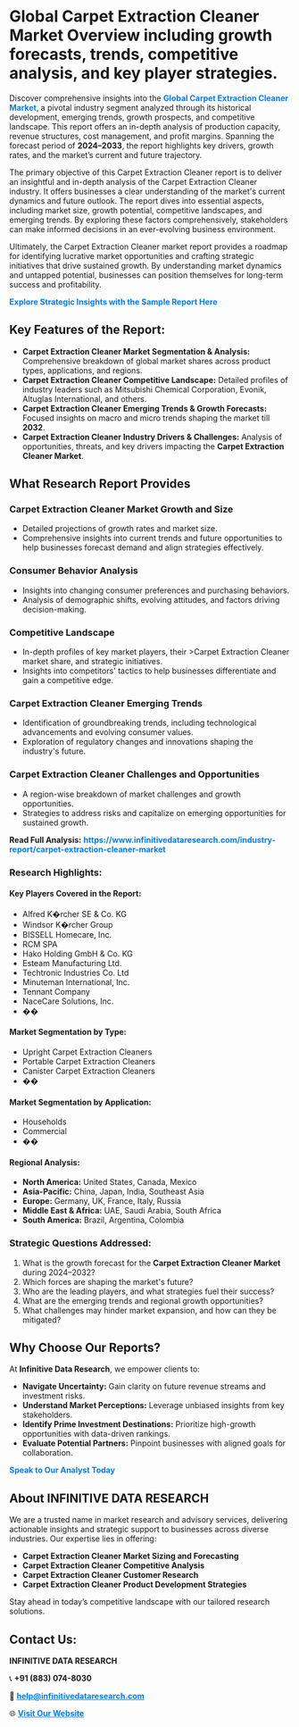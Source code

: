 <h1>Global Carpet Extraction Cleaner Market Overview including growth forecasts, trends, competitive analysis, and key player strategies.</h1>
<p>
Discover comprehensive insights into the 
<a href="https://www.infinitivedataresearch.com/industry-report/carpet-extraction-cleaner-market" rel="dofollow" style="color: #007BFF; text-decoration: none;"><strong>Global Carpet Extraction Cleaner Market</strong></a>, a pivotal industry segment analyzed through its historical development, emerging trends, growth prospects, and competitive landscape. This report offers an in-depth analysis of production capacity, revenue structures, cost management, and profit margins. Spanning the forecast period of <strong>2024–2033</strong>, the report highlights key drivers, growth rates, and the market’s current and future trajectory.
</p>
<p>
The primary objective of this Carpet Extraction Cleaner report is to deliver an insightful and in-depth analysis of the Carpet Extraction Cleaner industry. It offers businesses a clear understanding of the market's current dynamics and future outlook. The report dives into essential aspects, including market size, growth potential, competitive landscapes, and emerging trends. By exploring these factors comprehensively, stakeholders can make informed decisions in an ever-evolving business environment.
</p>
<p>
Ultimately, the Carpet Extraction Cleaner market report provides a roadmap for identifying lucrative market opportunities and crafting strategic initiatives that drive sustained growth. By understanding market dynamics and untapped potential, businesses can position themselves for long-term success and profitability.
</p>
<p>
<a href="https://www.infinitivedataresearch.com/request-sample/reportId=108775" style="color: #007BFF; text-decoration: none;"><strong>Explore Strategic Insights with the Sample Report Here</strong></a>
</p>

<h2>Key Features of the Report:</h2>
<ul>
<li><strong>Carpet Extraction Cleaner Market Segmentation & Analysis:</strong> Comprehensive breakdown of global market shares across product types, applications, and regions.</li>
<li><strong>Carpet Extraction Cleaner Competitive Landscape:</strong> Detailed profiles of industry leaders such as Mitsubishi Chemical Corporation, Evonik, Altuglas International, and others.</li>
<li><strong>Carpet Extraction Cleaner Emerging Trends & Growth Forecasts:</strong> Focused insights on macro and micro trends shaping the market till <strong>2032</strong>.</li>
<li><strong>Carpet Extraction Cleaner Industry Drivers & Challenges:</strong> Analysis of opportunities, threats, and key drivers impacting the <strong>Carpet Extraction Cleaner Market</strong>.</li>
</ul>

<h2>What Research Report Provides</h2>
<h3>Carpet Extraction Cleaner Market Growth and Size</h3>
<ul>
<li>Detailed projections of growth rates and market size.</li>
<li>Comprehensive insights into current trends and future opportunities to help businesses forecast demand and align strategies effectively.</li>
</ul>

<h3>Consumer Behavior Analysis</h3>
<ul>
<li>Insights into changing consumer preferences and purchasing behaviors.</li>
<li>Analysis of demographic shifts, evolving attitudes, and factors driving decision-making.</li>
</ul>

<h3>Competitive Landscape</h3>
<ul>
<li>In-depth profiles of key market players, their >Carpet Extraction Cleaner market share, and strategic initiatives.</li>
<li>Insights into competitors' tactics to help businesses differentiate and gain a competitive edge.</li>
</ul>

<h3>Carpet Extraction Cleaner Emerging Trends</h3>
<ul>
<li>Identification of groundbreaking trends, including technological advancements and evolving consumer values.</li>
<li>Exploration of regulatory changes and innovations shaping the industry's future.</li>
</ul>

<h3>Carpet Extraction Cleaner Challenges and Opportunities</h3>
<ul>
<li>A region-wise breakdown of market challenges and growth opportunities.</li>
<li>Strategies to address risks and capitalize on emerging opportunities for sustained growth.</li>
</ul>
<p><strong>Read Full Analysis:</strong> <a href="https://www.infinitivedataresearch.com/industry-report/carpet-extraction-cleaner-market" rel="dofollow" style="color: #007BFF; text-decoration: none;"><strong>https://www.infinitivedataresearch.com/industry-report/carpet-extraction-cleaner-market</strong></a></p>
<h3>Research Highlights:</h3>
<h4>Key Players Covered in the Report:</h4>
<ul><li>Alfred K�rcher SE &amp; Co. KG</li><li>Windsor K�rcher Group</li><li>BISSELL Homecare, Inc.</li><li>RCM SPA</li><li>Hako Holding GmbH &amp; Co. KG</li><li>Esteam Manufacturing Ltd.</li><li>Techtronic Industries Co. Ltd</li><li>Minuteman International, Inc.</li><li>Tennant Company</li><li>NaceCare Solutions, Inc.</li><li>��</li></ul>
<h4>Market Segmentation by Type:</h4>
<ul><li>Upright Carpet Extraction Cleaners</li><li>Portable Carpet Extraction Cleaners</li><li>Canister Carpet Extraction Cleaners</li><li>��</li></ul>
<h4>Market Segmentation by Application:</h4>
<ul><li>Households</li><li>Commercial</li><li>��</li></ul>

<h4>Regional Analysis:</h4>
<ul>
<li><strong>North America:</strong> United States, Canada, Mexico</li>
<li><strong>Asia-Pacific:</strong> China, Japan, India, Southeast Asia</li>
<li><strong>Europe:</strong> Germany, UK, France, Italy, Russia</li>
<li><strong>Middle East & Africa:</strong> UAE, Saudi Arabia, South Africa</li>
<li><strong>South America:</strong> Brazil, Argentina, Colombia</li>
</ul>

<h3>Strategic Questions Addressed:</h3>
<ol>
<li>What is the growth forecast for the <strong>Carpet Extraction Cleaner Market</strong> during 2024–2032?</li>
<li>Which forces are shaping the market's future?</li>
<li>Who are the leading players, and what strategies fuel their success?</li>
<li>What are the emerging trends and regional growth opportunities?</li>
<li>What challenges may hinder market expansion, and how can they be mitigated?</li>
</ol>

<h2>Why Choose Our Reports?</h2>
<p>At <strong>Infinitive Data Research</strong>, we empower clients to:</p>
<ul>
<li><strong>Navigate Uncertainty:</strong> Gain clarity on future revenue streams and investment risks.</li>
<li><strong>Understand Market Perceptions:</strong> Leverage unbiased insights from key stakeholders.</li>
<li><strong>Identify Prime Investment Destinations:</strong> Prioritize high-growth opportunities with data-driven rankings.</li>
<li><strong>Evaluate Potential Partners:</strong> Pinpoint businesses with aligned goals for collaboration.</li>
</ul>
<p><a href="https://www.infinitivedataresearch.com/industry-report/carpet-extraction-cleaner-market" rel="dofollow" style="color: #007BFF; text-decoration: none;"><strong>Speak to Our Analyst Today</strong></a></p>

<h2>About INFINITIVE DATA RESEARCH</h2>
<p>We are a trusted name in market research and advisory services, delivering actionable insights and strategic support to businesses across diverse industries. Our expertise lies in offering:</p>
<ul>
<li><strong>Carpet Extraction Cleaner Market Sizing and Forecasting</strong></li>
<li><strong>Carpet Extraction Cleaner Competitive Analysis</strong></li>
<li><strong>Carpet Extraction Cleaner Customer Research</strong></li>
<li><strong>Carpet Extraction Cleaner Product Development Strategies</strong></li>
</ul>
<p>Stay ahead in today’s competitive landscape with our tailored research solutions.</p>

<h2>Contact Us:</h2>
<p><strong>INFINITIVE DATA RESEARCH</strong></p>
<p>📞 <strong>+91 (883) 074-8030</strong></p>
<p>📧 <strong><a href="mailto:help@infinitivedataresearch.com" style="color: #007BFF;">help@infinitivedataresearch.com</a></strong></p>
<p>🌐 <strong><a href="https://www.infinitivedataresearch.com" rel="dofollow" style="color: #007BFF;">Visit Our Website</a></strong></p>